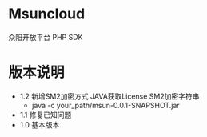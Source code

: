 # Msuncloud
众阳开放平台 PHP SDK
# 版本说明
* 1.2 新增SM2加密方式 JAVA获取License SM2加密字符串 
  * java -c your_path/msun-0.0.1-SNAPSHOT.jar 
* 1.1 修复已知问题
* 1.0 基本版本
